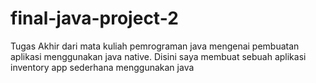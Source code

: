 # final-java-project-2
Tugas Akhir dari mata kuliah pemrograman java mengenai pembuatan aplikasi menggunakan java native. Disini saya membuat sebuah aplikasi inventory app sederhana menggunakan java
